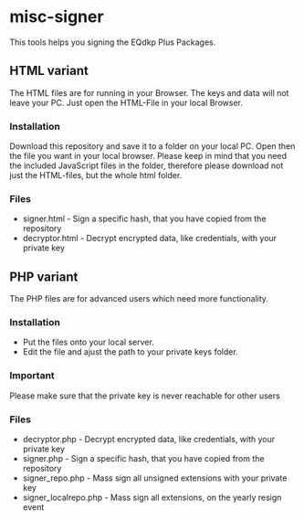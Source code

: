 misc-signer
===========

This tools helps you signing the EQdkp Plus Packages.

## HTML variant
The HTML files are for running in your Browser. The keys and data will not leave your PC.
Just open the HTML-File in your local Browser.

### Installation ###
Download this repository and save it to a folder on your local PC. Open then the file you want in your local browser.
Please keep in mind that you need the included JavaScript files in the folder, therefore please download not just the HTML-files, but the whole html folder.

### Files
* signer.html - Sign a specific hash, that you have copied from the repository
* decryptor.html - Decrypt encrypted data, like credentials, with your private key

## PHP variant
The PHP files are for advanced users which need more functionality.

### Installation
* Put the files onto your local server. 
* Edit the file and ajust the path to your private keys folder.

### Important
Please make sure that the private key is never reachable for other users

### Files
* decryptor.php - Decrypt encrypted data, like credentials, with your private key
* signer.php - Sign a specific hash, that you have copied from the repository
* signer_repo.php - Mass sign all unsigned extensions with your private key
* signer_localrepo.php - Mass sign all extensions, on the yearly resign event
